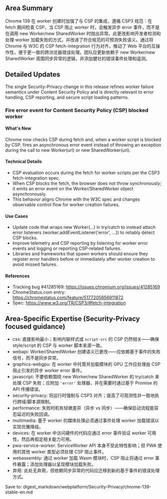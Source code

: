## Area Summary

Chrome 139 在 worker 创建时加强了与 CSP 的集成，遵循 CSP3 规范：在 fetch 期间检查 CSP，当 CSP 阻止 worker 时，会触发异步 error 事件，而不是在调用 new Worker/new SharedWorker 时抛出异常。此更改影响开发者检测和处理 worker 加载失败的方式，并改进了符合规范的可预测失败语义。通过将 Chrome 与 W3C 的 CSP fetch-integration 行为对齐，推动了 Web 平台的互操作性，便于更一致的跨浏览器错误处理。团队应更新依赖于 new Worker/new SharedWorker 周围同步异常的逻辑，并添加健壮的错误事件处理和遥测。

## Detailed Updates

The single Security-Privacy change in this release refines worker failure semantics under Content Security Policy and is directly relevant to error handling, CSP reporting, and secure script loading patterns.

### Fire error event for Content Security Policy (CSP) blocked worker

#### What's New
Chrome now checks CSP during fetch and, when a worker script is blocked by CSP, fires an asynchronous error event instead of throwing an exception during the call to new Worker(url) or new SharedWorker(url).

#### Technical Details
- CSP evaluation occurs during the fetch for worker scripts per the CSP3 fetch-integration spec.
- When CSP blocks the fetch, the browser does not throw synchronously; it emits an error event on the Worker/SharedWorker object asynchronously.
- This behavior aligns Chrome with the W3C spec and changes observable control flow for worker creation failures.

#### Use Cases
- Update code that wraps new Worker(...) in try/catch to instead attach error listeners (worker.addEventListener('error', ...)) to reliably detect CSP blocks.
- Improve telemetry and CSP reporting by listening for worker error events and logging or reporting CSP-related failures.
- Libraries and frameworks that spawn workers should ensure they register error handlers before or immediately after worker creation to avoid missed failures.

#### References
- Tracking bug #41285169: https://issues.chromium.org/issues/41285169
- ChromeStatus.com entry: https://chromestatus.com/feature/5177205656911872
- Spec: https://www.w3.org/TR/CSP3/#fetch-integration

## Area-Specific Expertise (Security-Privacy focused guidance)

- css: 直接影响最小；影响内联样式或 `script-src` 的 CSP 仍然相关——确保 style/script 的 CSP 与 worker 脚本来源一致。
- webapi: Worker/SharedWorker 创建语义已更改——应依赖基于事件的失败信号，而不是同步异常。
- graphics-webgpu: 在 worker 中托管并加载模块的 GPU 工作应处理由 CSP 阻止引发的异步 worker error 事件。
- javascript: 不要依赖围绕 new Worker/new SharedWorker 的 try/catch 来处理 CSP 失败；应附加 `'error'` 处理器，并在需要时通过基于 Promise 的 API 传播错误。
- security-privacy: 将运行时强制与 CSP3 对齐；提高了可观测性并一致地执行跨域/脚本源限制。
- performance: 失败时机有轻微差异（异步 vs 同步）——确保启动流程能容忍延迟的失败回调。
- multimedia: 基于 worker 的媒体处理必须通过事件处理 worker 加载错误以实现优雅降级。
- devices: 在 worker 中访问硬件的代码应通过 error 事件验证 worker 可用性，然后再假定相关能力可用。
- pwa-service-worker: ServiceWorker API 本身不受此特性影响；但 PWA 使用的其他 worker 类型必须处理 CSP 阻止事件。
- webassembly: 通过 worker 加载 Wasm 模块时，CSP 阻止将通过 error 事件暴露；添加处理器以呈现模块加载失败。
- 弃用: 此处无弃用，但依赖同步异常的代码应迁移到新的基于事件的错误处理方式。

Save to: digest_markdown/webplatform/Security-Privacy/chrome-139-stable-en.md